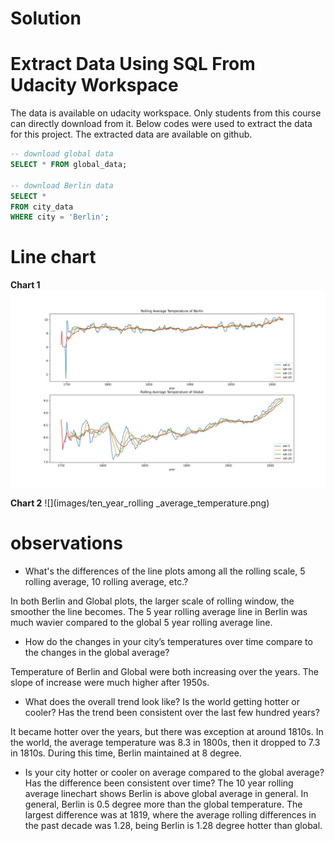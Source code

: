 # Solution

# Extract Data Using SQL From Udacity Workspace

The data is available on udacity workspace. Only students from this course can directly download from it. Below codes were used to extract the data for this project. The extracted data are available on github.


```sql
-- download global data
SELECT * FROM global_data;

-- download Berlin data
SELECT *
FROM city_data
WHERE city = 'Berlin';

```

# Line chart

**Chart 1**
![](images/Rolling_Summary_of_Berlin_and_Global.png)

**Chart 2**
![](images/ten_year_rolling _average_temperature.png)

# observations

* What's the differences of the line plots among all the rolling scale, 5 rolling average, 10 rolling average, etc.?

In both Berlin and Global plots, the larger scale of rolling window, the smoother the line becomes. The 5 year rolling average line in Berlin was much wavier compared to the global 5 year rolling average line.

* How do the changes in your city’s temperatures over time compare to the changes in the global average?

Temperature of Berlin and Global were both increasing over the years. The slope of increase were much higher after 1950s.

* What does the overall trend look like? Is the world getting hotter or cooler? Has the trend been consistent over the last few hundred years?

It became hotter over the years, but there was exception at around 1810s. In the world, the average temperature was 8.3 in 1800s, then it dropped to 7.3 in 1810s. During this time, Berlin maintained at 8 degree.

* Is your city hotter or cooler on average compared to the global average? Has the difference been consistent over time?
The 10 year rolling average linechart shows Berlin is above global average in general. In general, Berlin is 0.5 degree more than the global temperature. The largest difference was at 1819, where the average rolling differences in the past decade was 1.28, being Berlin is 1.28 degree hotter than global.
